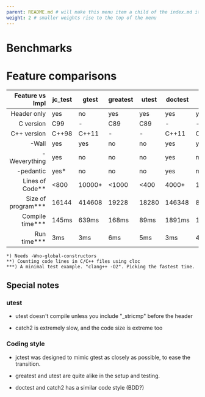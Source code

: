 ```yaml
---
parent: README.md # will make this menu item a child of the index.md item
weight: 2 # smaller weights rise to the top of the menu
---
```


# Benchmarks

# Feature comparisons

| Feature vs Impl        | jc_test |  gtest  | greatest |  utest  | doctest |  catch2 |
|-----------------------:|---------|---------|----------|---------|---------|---------|
| Header only            |   yes   |    no   |    yes   |   yes   |   yes   |   yes   |
| C version              |   C99   |    -    |    C89   |   C89   |    -    |    -    |
| C++ version            |  C++98  |  C++11  |     -    |    -    |  C++11  |  C++11  |
| -Wall                  |   yes   |   yes   |    no    |   no    |   yes   |   yes   |
| -Weverything           |   yes   |    no   |    no    |   no    |   yes   |    no   |
| -pedantic              |   yes*  |    no   |    no    |   no    |   yes   |    no   |
| Lines of Code**        |  <800   |  10000+ |   <1000  |  <400   |  4000+  |  11000+ |
| Size of program***     |  16144  |  414608 |   19228  |  18280  |  146348 |  829572 |
| Compile time***        |  145ms  |  639ms  |   168ms  |   89ms  |  1891ms | 10965ms |
| Run time***            |    3ms  |    3ms  |    6ms   |    5ms  |    3ms  |   4ms   |


    *) Needs -Wno-global-constructors 
    **) Counting code lines in C/C++ files using cloc
    ***) A minimal test example. "clang++ -O2". Picking the fastest time.

## Special notes

### utest

* utest doesn't compile unless you include "\_stricmp" before the header

* catch2 is extremely slow, and the code size is extreme too

### Coding style

* jctest was designed to mimic gtest as closely as possible, to ease the transition.

* greatest and utest are quite alike in the setup and testing.

* doctest and catch2 has a similar code style (BDD?)
